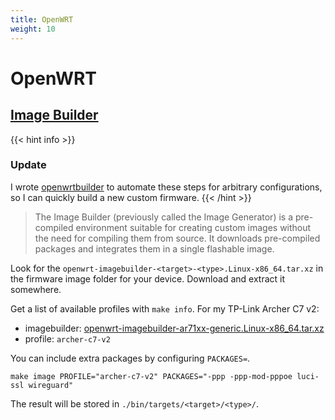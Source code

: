 ```yaml
---
title: OpenWRT
weight: 10
---
```


# OpenWRT

## [Image Builder](https://openwrt.org/docs/guide-user/additional-software/imagebuilder)

{{< hint info >}}
### Update
I wrote [openwrtbuilder](https://github.com/ansemjo/openwrtbuilder) to automate
these steps for arbitrary configurations, so I can quickly build a new custom firmware.
{{< /hint >}}

> The Image Builder (previously called the Image Generator) is a pre-compiled environment
> suitable for creating custom images without the need for compiling them from source.
> It downloads pre-compiled packages and integrates them in a single flashable image.

Look for the `openwrt-imagebuilder-<target>-<type>.Linux-x86_64.tar.xz` in the
firmware image folder for your device. Download and extract it somewhere.

Get a list of available profiles with `make info`. For my TP-Link Archer C7 v2:

* imagebuilder: [openwrt-imagebuilder-ar71xx-generic.Linux-x86_64.tar.xz](https://downloads.openwrt.org/snapshots/targets/ar71xx/generic/openwrt-imagebuilder-ar71xx-generic.Linux-x86_64.tar.xz)
* profile: `archer-c7-v2`

You can include extra packages by configuring `PACKAGES=`.

    make image PROFILE="archer-c7-v2" PACKAGES="-ppp -ppp-mod-pppoe luci-ssl wireguard"

The result will be stored in `./bin/targets/<target>/<type>/`.

